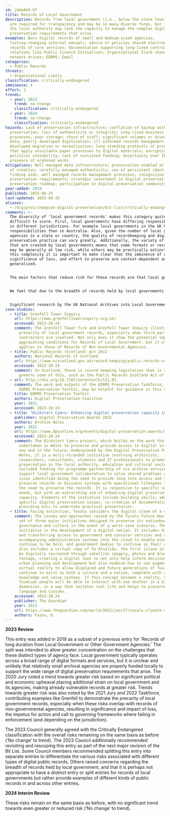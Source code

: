 ```yaml
---
id: jAdeAk9-hT
title: Records of Local Government
description: Records from local government (i.e., below the state level) which
  are required for transparency and may be in many diverse forms, but in which
  the local authority may lack the capacity to manage the complex digital
  preservation requirements that arise.
examples: Born digital records of small and medium-sized agencies;
  fasting-changing internal manuals, advice or policies shared electronically;
  records of care services; Documentation supporting long-lived contractual
  relations like Public Finance Initiatives; Organizational Slack channels;
  network drives; EDRMS; Email
categories:
  - Public Records
threats:
  - Organisational Limits
classification: critically-endangered
imminence: 4
effort: 3
trends:
  - year: 2023
    trend: no-change
    classification: critically-endangered
  - year: 2024
    trend: no-change
    classification: critically-endangered
hazards: Lack of preservation infrastructure; conflation of backup with
  preservation; loss of authenticity or integrity; Long-lived business
  processes; poor storage; churn of staff; significant volumes or diversity of
  data; poorly developed digitization; ill-informed records management; poorly
  developed migration or normalization; long standing protocols or procedures
  that apply unsuitable paper processes to digital materials; encryption;
  political instability; lack of sustained funding; Uncertainty over IPR or the
  presence of orphaned works
mitigations: Well managed data infrastructure; preservation enabled at the point
  of creation; carefully managed authenticity; use of persistent identifiers;
  finding aids; well managed records management processes; recognition of
  preservation requirements; strategic investment in digital preservation;
  preservation roadmap; participation in digital preservation community
year-added: 2019
published: 2025-08-25
last-updated: 2025-08-25
aliases:
  - /digipres/champion-digital-preservation/bit-list/critically-endangered/bitlist-records-of-local-government
comments: >-
  The diversity of 'local government records' makes this category quite
  difficult to score. First, local governments have differing responsibilities
  in different jurisdictions. For example local governments in the UK have more
  responsibilities than in Australia. Also, given the number of local government
  agencies in a state or country, the quality of recordkeeping and digital
  preservation practice can vary greatly. Additionally, the variety of records
  that are created by local governments means that some formats or record types
  may be generally at low risk, while others may be practically extinct. Given
  this complexity it is important to make clear that the imminence of action,
  significance of loss, and effort to preserve are context-dependent and
  generalized.


  The main factors that reduce risk for these records are that local government is regulated, and there are clear recordkeeping standards that apply to digital records. Also they have consistent funding (although it may not be enough and may not be directed at digital preservation).


  We feel that due to the breadth of records held by local governments, it is perhaps not appropriate for them to have a distinct record series, but rather be a featured example of other series. This approach would still assist in advocacy for local government as they would be able to cross reference their digital holdings against these classifications.


  Significant research by the UK National Archives into Local Government Archives in England underlines the digital skills shortages that exist, especially with respect to preservation. There may be a benefit from splitting into a) legally required public record and b) additional information that may enrich our digital preservation of society. My assumption was that the roles and requirements for records management are clearly defined, but if this is not the case and there are inadequate resources to match the requirement, then the risk goes up.
case-studies:
  - title: Grenfell Tower Inquiry
    url: https://www.grenfelltowerinquiry.org.uk/
    accessed: 2023-10-24
    comment: The Grenfell Tower fire and Grenfell Tower Inquiry illustrate the
      precarity of local government records, especially when third-party
      contractors are involved. Not only does it show the potential impact of
      aggravating conditions for Records of Local Government, but it also
      applies to those of Records of Non-Governmental Agencies.
  - title: Public Records (Scotland) Act 2011
    authors: National Records of Scotland
    url: https://www.nrscotland.gov.uk/record-keeping/public-records-scotland-act-2011
    accessed: 2023-10-24
    comment: In Scotland, there is record keeping legislation that is relevant and
      governs some of this, such as the Public Records Scotland Act of 2011.
  - url: http://doi.org/10.7207/edrmstoolkit21-01
    comment: The work and outputs of the EDRMS Preservation Taskforce, such as the
      EDRMS Preservation Toolkit, may be helpful for guidance in this context.
    title: EDRMS Preservation Toolkit
    authors: Digital Preservation Coalition
    year: 2021
    accessed: 2023-10-24
  - title: "Kickstart Cymru: Enhancing digital preservation capacity in Wales"
    publisher: Digital Preservation Awards 2022
    authors: Archive Wales
    year: 2022
    url: https://www.dpconline.org/events/digital-preservation-awards/dpa2022-kickstart-cymru
    accessed: 2023-10-24
    comment: The Kickstart Cymru project, which builds on the work that has been
      undertaken in Wales to preserve and provide access to digital information
      now and in the future. Underpinned by the Digital Preservation Policy for
      Wales, it is a multi-stranded initiative involving archivists,
      researchers, consultants, students and IT professionals to promote digital
      preservation in the local authority, education and cultural sectors. This
      included funding for programme partnership of six archive services to
      support local government collaboration to solve shared problems with one
      issue identified being the need to provide long term access and to
      preserve records on business systems with operational lifespans less than
      the need to preserve the records. It is responsive to specific sectoral
      needs, but with an overarching aim of enhancing digital preservation
      capacity. Elements of the initiative include building skills; addressing
      specific digital preservation issues, co-creation of documentation and
      providing kits to undertake practical preservation.
  - title: Facing extinction, Tuvalu considers the digital clone of a country
    comment: The issues and approaches raised by the Tuvalu Future Now Project, a
      set of three major initiatives designed to preserve its nationhood,
      governance and culture in the event of a worst-case scenario. The third
      initiative is the development of a digital nation. It includes digitising
      and transferring access to government and consular services and all
      accompanying administrative systems into the cloud to enable elections to
      continue to be held, and government bodies to continue in their roles. It
      also includes a virtual copy of Te Afualiku, the first island in Tuvalu to
      be digitally recreated through satellite imagery, photos and drone
      footage, creating a digital twin to not only help inform decisions around
      urban planning and development but also examine how to use augmented and
      virtual reality to allow displaced and future generations of Tuvaluans to
      continue to exist as both a culture and a nation, complete with ancestral
      knowledge and value systems. If this concept becomes a reality, the
      Tuvaluan people will be able to interact with one another in a digital
      dimension, in a way that imitates real life and helps to preserve shared
      language and customs.
    accessed: 2023-10-24
    publisher: The Guardian
    year: 2023
    url: https://www.theguardian.com/world/2023/jun/27/tuvalu-climate-crisis-rising-sea-levels-pacific-island-nation-country-digital-clone
    authors: Fainu, K.
---
```

**2023 Review**

This entry was added in 2019 as a subset of a previous entry for ‘Records of long duration from Local Government or Other Government Agencies.’ The split was intended to allow greater concentration on the challenges that these distinct types of agency face. Local government typically operates across a broad range of digital formats and services, but it is unclear and unlikely that relatively small archival agencies are properly funded locally to support the wide range of digital preservation requirements that arise. The 2020 Jury noted a trend towards greater risk based on significant political and economic upheaval placing additional strain on local government and its agencies, making already vulnerable records at greater risk. Trends towards greater risk was also noted by the 2021 Jury and 2022 Taskforce, contributing examples like Grenfell to demonstrate the precarity of local government records, especially when these risks overlap with records of non-governmental agencies, resulting in significance and impact of loss, the impetus for action and call to governing frameworks where failing in enforcement (and depending on the jurisdiction).

The 2023 Council generally agreed with the Critically Endangered classification with the overall risks remaining on the same basis as before (‘No change’ to trend). The 2023 Council additionally recommended revisiting and rescoping this entry as part of the next major revision of the Bit List. Some Council members recommended splitting this entry into separate entries to differentiate the various risks associated with different types of digital public records, Others raised concerns regarding the breadth of records held by local government, and that it is perhaps not appropriate to have a distinct entry or split entries for records of local governments but rather provide examples of different kinds of public records in and across other entries.

**2024 Interim Review**

These risks remain on the same basis as before, with no significant trend towards even greater or reduced risk (‘No change’ to trend).
